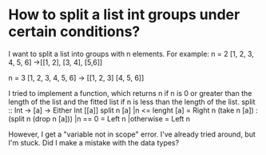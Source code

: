
# How to split a list int groups under certain conditions?

I want to split a list into groups with n elements. For example:
n = 2
[1, 2, 3, 4, 5, 6] ->[[1, 2], [3, 4], [5,6]]

n = 3
[1, 2, 3, 4, 5, 6] -> [[1, 2, 3] [4, 5, 6]]

I tried to implement a function, which returns n if n is 0 or greater than the length of the list and the fitted list if n is less than the length of the list.
split :: Int -> [a] -> Either Int [[a]]
split n [a]
   |n <= lenght [a] = Right n (take n [a]) : (split n (drop n [a]))
   |n == 0 = Left n
   |otherwise = Left n

However, I get a "variable not in scope" error. I've already tried around, but I'm stuck.
Did I make a mistake with the data types?

        